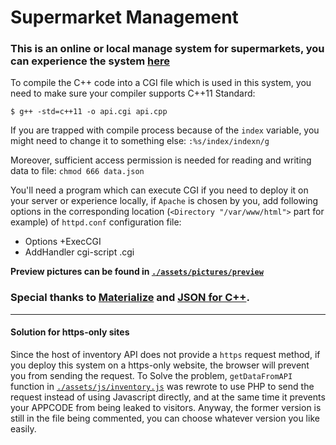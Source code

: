 # Supermarket Management

### This is an online or local manage system for supermarkets, you can experience the system [here](https://projects.kingsleyxie.cn/supermarket-management/)

To compile the C++ code into a CGI file which is used in this system, you need to make sure your compiler supports C++11 Standard:
```
$ g++ -std=c++11 -o api.cgi api.cpp
```

If you are trapped with compile process because of the `index` variable, you might need to change it to something else: `:%s/index/indexn/g`

Moreover, sufficient access permission is needed for reading and writing data to file: `chmod 666 data.json`

You'll need a program which can execute CGI if you need to deploy it on your server or experience locally, if `Apache` is chosen by you, add following options in the corresponding location (`<Directory "/var/www/html">` part for example) of `httpd.conf` configuration file:

  - Options +ExecCGI
  - AddHandler cgi-script .cgi

**Preview pictures can be found in [`./assets/pictures/preview`](./assets/pictures/preview)**

### Special thanks to [Materialize](https://github.com/Dogfalo/materialize) and [JSON for C++](https://github.com/nlohmann/json).

***

#### Solution for https-only sites

Since the host of inventory API does not provide a `https` request method, if you deploy this system on a https-only website, the browser will prevent you from sending the request. To Solve the problem, `getDataFromAPI` function in [`./assets/js/inventory.js`](./assets/js/inventory.js) was rewrote to use PHP to send the request instead of using Javascript directly, and at the same time it prevents your APPCODE from being leaked to visitors. Anyway, the former version is still in the file being commented, you can choose whatever version you like easily.
